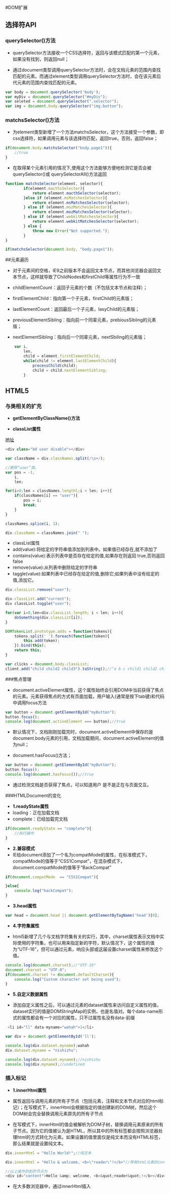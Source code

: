 #DOM扩展

## 选择符API

### querySelector()方法

- querySelector方法接收一个CSS选择符，返回与该模式匹配的第一个元素，如果没有找到，则返回null；

- 通过document类型调用querySelector方法时，会在文档元素的范围内查找匹配的元素。而通过element类型调用querySelector方法时，会在该元素后代元素的范围内查找匹配的元素。

```javascript
var body = document.querySelector('body');
var myDiv = document.querySelector("#myDiv");
var seleted = document.querySelector(".selector");
var img = document.body.querySelector("img.button");
```

### matchsSelector()方法

- 为element类型新增了一个方法matchsSelector，这个方法接受一个参数，即css选择符，如果调用元素与该选择符匹配，返回true，否则，返回false；

```javascript
if(document.body.matchsSelector("body.page1")){
	//true
}
```

- 在取得某个元素引用的情况下,使用这个方法能够方便地检测它是否会被 querySelector()或 querySelectorAll()方法返回

```javascript
function matchsSelector(element, selector){
		if(element.macthsSelector){
			return element.macthSelector(selector);
		}else if (element.msMatchesSelector){            return element.msMatchesSelector(selector);        } else if (element.mozMatchesSelector){            return element.mozMatchesSelector(selector);        } else if (element.webkitMatchesSelector){            return element.webkitMatchesSelector(selector);        } else {            throw new Error("Not supported.");        }
}

if(matchsSelector(document.body, "body.page1"));

```

##元素遍历

- 对于元素间的空格，IE9之前版本不会返回文本节点，而其他浏览器会返回文本节点，这样就导致了ChildNodes和firstChild等属性行为不一致

- childElementCount：返回子元素的个数（不包括文本节点和注释）；
- firstElementChild：指向第一个子元素，firstChild的元素版；
- lastElementCount：返回最后一个子元素，lasyChild的元素版；
- previousElementSibling：指向前一个同辈元素，prebiousSibling的元素版；
- nextElementSibling：指向后一个同辈元素，nextSbiling的元素版；


```javascript
	var i,
		len,
		child = element.firstElementChild;
		while(child != element.lastElementChild){
			processChild(child);
			child = child.nextElementSibling;
		}


```

## HTML5

### 与类相关的扩充

- **getElementByClassName()方法**

- **classList属性**

[地址](http://www.zhangxinxu.com/wordpress/2013/07/domtokenlist-html5-dom-classlist-%E7%B1%BB%E5%90%8D/)

```javascript
<div class="bd user disable"></div>

var className = div.classNames.split(/\s+/);

//删除“user”类。
var pos = -1,
	i,
	len;

for(i=0;len = classNames.lengthl;i < len; i++){
	if(classNames[i] == "user"){
		pos = i;
		break;
	}
}

classNames.splice(i, 1);

div.className = classNames.join(" ");

```

- classList属性
- add(value):将给定的字符串值添加到列表中。如果值已经存在,就不添加了
- contains(value):表示列表中是否存在给定的值,如果存在则返回 true,否则返回 false
- remove(value):从列表中删除给定的字符串
- taggle(value):如果列表中已经存在给定的值,删除它;如果列表中没有给定的值,添加它。

```javascript
div.classList.remove("user");

div.classList.add("current");
div classList.toggle("user");

for(var i=0,len=div.classList.length; i < len; i++){
	doSomething(div.classList[i]);
}
```


```javascript
DOMTokenList.prototype.adds = function(tokens){
	tokens.split(' ').foreach(function(token){
		this.add(token);
	}).bind(this);
	return this;
}

var clicks = document.body.classList;
client.add("child child2 child3").toString();//"a b c child1 child2 child3"
```

###焦点管理

- document.activeElement属性，这个属性始终会引用DOM中当前获得了焦点的元素。元素获得焦点的方式有页面加载，用户输入(通常是按下tab键)和代码中调用focus方法

```javascript
var button = document.getElementById("myButton");
button.focus();
console.log(document.activeElement === button);//true
```

- 默认情况下，文档刚刚加载完时，document.activeElement中保存的是document.body元素的引用，文档加载期间，document.activeElement的值为null；


- document.hasFocus()方法；

```javascript
var button = document.getElementById("myButton");
button.focus();
console.log(document.hasFocus());//true
```

- 通过检测文档是否获得了焦点，可以知道用户 是不是正在与页面交互。

###HTMLDocument的变化

- **1.readyState属性**
- loading：正在加载文档
- complete：已经加载完文档

```javascript
if(document.readyState == "complete"){
	//执行操作
}

```

- **2.兼容模式**
- IE给document添加了一个名为compatMode的属性，在标准模式下，compatMode的值等于“CSS1Compat”，在混杂模式下，document.compatMode的值等于“BackCompat”

```javascript
if(document.compatMode  == "CSS1Compat"){

}else{
	console.log("backCompat");
}

```

- **3.head属性**

```javascript
var head = document.head || document.getElementByTagName('head')[0];

```

- **4.字符集属性**

- html5新增了几个与文档字符集有关的实行，其中，charset属性表示文档中实际使用的字符集，也可以用来指定新的字符，默认情况下，这个属性的值为“UTF-16”，但可以通过<meta>元素，响应头部或这届设置charset属性来修改这个值。

```javascript
console.log(document.charset);//"UTF-16"
document.charset = "UTF-8";
if(document.charset != document.defaultCharset){
	console.log("Custom character set being used");
}

```

- **5.自定义数据属性**

- 添加自定义属性之后，可以通过元素的dataset属性来访问自定义属性的值，dataset实行的值是DOMStringMap的实例，也是名值对。每个data-name形式的属性都会有一个对应的属性，只不过属性名没有data-前缀

```javascript
 <li id="ll" data-myname="wahah">1</li>

var div = document.getElementById('ll');

console.log(div.dataset.myname);wahah
div.dataset.myname = "nishizhu";

console.log(div.dataset.myname);//nishizhu
console.log(div.myname);//undefined

```

### 插入标记

- **1.innerHtml属性**

- 属性返回与调用元素的所有子节点（包括元素，注释和文本节点对应的html标记）；在写模式下，innerHtml会根据指定的值创建新的DOM树，然后这个DOM树会完全替换调用元素原先的所有子节点

- 在写模式下，innerHtml的值会被解析为DOM子树，替换调用元素原来的所有子节点。因为它的值被认为是HTML，所以其中的所有标签都会按照浏览器处理html的方式转化为元素。如果设置的值里面仅是纯文本而没有HTML标签，那么结果就是设置纯文本。

```javascript
div.innerHtml = "Hello World!";//纯文本

div.innerHtml = "Hello & welcome, <b>\"reader\"!</b>"//带有html元素的innerHtml

//以上操作的到的节点为
<div id="content">Hello &amp; welcome, <b>&quot;reader&quot;!</b></div>
```

- 在大多数浏览器中，通过innerHtml插入<script>元素并不会执行其中的脚本。但必须满足一些条件，一是必须为<script>元素指定defer属性，二是<script>元素必须位于“有作用域的元素”之后。

- 如果通过innerHtml插入的字符串开头就是一个无作用域的元素，那么IE会在解析这个字符串先前删除该元素。


```javascript

//以下的代码达不到目的
div.innerHTML = "<script defer>alert('hi');<\/script>"; //无效

div.innerHTML = "_<script defer>alert('hi');<\/script>";div.innerHTML = "<div>&nbsp;</div><script defer>alert('hi');<\/script>";
div.innerHTML = "<input type=\"hidden\"><script defer>alert('hi');<\/script>";

```

-  IE8 及更早版本中,<style>也是一个“没有作用域的元素”,因此必须像下面这样给它前置 一个“有作用域的元素”

- IE8原生支持toStaticHTML()方法，得到无害处理版本。

- **2.outerHtml属性**

- 在读模式下,outerHTML 返回调用它的元素及所有子节点的 HTML 标签。在写模式下,outerHTML 会根据指定的 HTML 字符串创建新的 DOM 子树,然后用这个 DOM 子树完全替换调用元素。

```javascript
<div id="content">        <p>This is a <strong>paragraph</strong> with a list following it.</p>        <ul>￼￼￼￼        <li>Item 1</li>        <li>Item 2</li>        <li>Item 3</li></ul> </div>

div.outerHTML = "<p>This is a paragraph</p>"//method1

//method 2
var p = document.createElement('p');
p.appendChild(document.createTextNode('This is a paragraph'));
div.parentNode.replace(p,div);


```

- **3.insertAdjacentHTML属性**

- 它接收两个参数:插入位置和要插入的 HTML 文本。第一个参数必须是下列值之一
- beforebegin:在当前元素之前插入紧邻的一个**同辈**元素
- afterbegin:在当前元素之下插入一个新的子元素或在第一个元素之前插入新的子元素
- beforeend:在当前元素之下插入一个新的子元素或在最后一个元素之后插入新的子元素
- arterend:在当前元素之后插入一个紧邻的**同辈**元素

- **4.内存与性能的问题**

- 假设某个元素有一个事件处理程序(或者引用了一个 JavaScript 对象作为属性),在使用前述某个属性将该元素从文档树中删除后,元素与事件处理程序(或 JavaScript 对象)之间的绑定关系在内存中并没有一并删除。如果这种情况频繁出现,页面占用的内存数量就会明显增加。

- 一般来说,在插入大量新 HTML 标记时,使用 innerHTML 属性与通过多次 DOM 操作先创建节点再指定它们之间的关系相比,效率要高得多。这是因为在设置 innerHTML 或 outerHTML 时,就会创建一个 HTML 解析器。这个解析器是在**浏览器**级别的代码(通常是 C++编写的)基础上运行的,因此比执行 JavaScript 快得多。不可避免地,创建和销毁 HTML 解析器也会带来性能损失,所以最好能够将设置 innerHTML 或 outerHTML 的次数控制在合理的范围内。

```javascript
for(var i=0, len = value.length; i<len;i++){
	ul.innerHtml += "<li>" + values[i] + "</li>";//要避免这种频繁操作!!
}


//每次循环都会访问和设置innerHtml，这样就造成了效率很低，每次都需要创建和销毁html解析器，耗费很多时间

var itemHtml = "";

for(bvar i=0,len = values.length;i<len;i++){
	itemHtml += "<li>" + values[i] + "</li>"
}

ul.innerHtml = itemHtml;

//这个例子的效率要高得多,因为它只对 innerHTML 执行了一次赋值操作。

```



```javascript

```



```javascript

```




```javascript

```



```javascript

```


```javascript

```



```javascript

```



```javascript

```



```javascript

```



```javascript

```